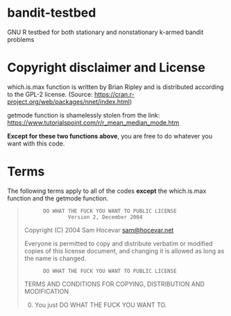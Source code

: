 # bandit-testbed
GNU R testbed for both stationary and nonstationary k-armed bandit problems

# Copyright disclaimer and License

which.is.max function is written by Brian Ripley and is distributed according to the GPL-2 license. (Source: https://cran.r-project.org/web/packages/nnet/index.html)

getmode function is shamelessly stolen from the link: https://www.tutorialspoint.com/r/r_mean_median_mode.htm

__Except for these two functions above__, you are free to do whatever you want with this code.

# Terms
The following terms apply to all of the codes __except__ the which.is.max function and the getmode function.

>           DO WHAT THE FUCK YOU WANT TO PUBLIC LICENSE
>                   Version 2, December 2004
> 
>Copyright (C) 2004 Sam Hocevar <sam@hocevar.net>
>
>Everyone is permitted to copy and distribute verbatim or modified
>copies of this license document, and changing it is allowed as long
>as the name is changed.
> 
>           DO WHAT THE FUCK YOU WANT TO PUBLIC LICENSE
>  TERMS AND CONDITIONS FOR COPYING, DISTRIBUTION AND MODIFICATION
>
> 0. You just DO WHAT THE FUCK YOU WANT TO.
